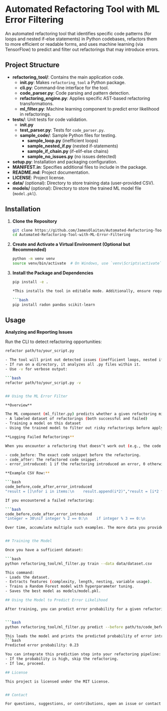 # Automated Refactoring Tool with ML Error Filtering

An automated refactoring tool that identifies specific code patterns (for loops and nested if-else statements) in Python codebases, refactors them to more efficient or readable forms, and uses machine learning (via TensorFlow) to predict and filter out refactorings that may introduce errors.


## Project Structure

- **refactoring_tool/**: Contains the main application code.
  - **__init__.py**: Makes `refactoring_tool` a Python package.
  - **cli.py**: Command-line interface for the tool.
  - **code_parser.py**: Code parsing and pattern detection.
  - **refactoring_engine.py**: Applies specific AST-based refactoring transformations.
  - **ml_filter.py**: Machine learning component to predict error likelihood in refactorings.
- **tests/**: Unit tests for code validation.
  - **__init__.py**
  - **test_parser.py**: Tests for `code_parser.py`.
  - **sample_code/**: Sample Python files for testing.
    - **sample_loop.py** (inefficient loops)
    - **sample_nested_if.py** (nested if-statements)
    - **sample_if_chain.py** (if-elif-else chains)
    - **sample_no_issues.py** (no issues detected)
- **setup.py**: Installation and packaging configuration.
- **MANIFEST.in**: Specifies additional files to include in the package.
- **README.md**: Project documentation.
- **LICENSE**: Project license.
- **data/** (optional): Directory to store training data (user-provided CSV).
- **models/** (optional): Directory to store the trained ML model file (`model.pkl`).


## Installation

1. **Clone the Repository**

   ```bash
   git clone https://github.com/JamesOlaitan/Automated-Refactoring-Tool-with-ML-Error-Filtering.git
   cd Automated-Refactoring-Tool-with-ML-Error-Filtering
   
2. **Create and Activate a Virtual Environment (Optional but Recommended)**

   ```bash
   python -m venv venv
   source venv/bin/activate  # On Windows, use `venv\Scripts\activate`
   
3. **Install the Package and Dependencies**

   ```bash
   pip install -e .

   *This installs the tool in editable mode. Additionally, ensure required dependencies like radon, pandas, and scikit-learn are installed:*

   ```bash
   pip install radon pandas scikit-learn
   ```

## Usage

**Analyzing and Reporting Issues**

Run the CLI to detect refactoring opportunities:

   ```bash
   refactor path/to/your_script.py

- The tool will print out detected issues (inefficient loops, nested ifs, and if-elif-else chains).
- If run on a directory, it analyzes all .py files within it.
- Use -v for verbose output:

   ```bash
   refactor path/to/your_script.py -v


## Using the ML Error Filter

**Overview**

The ML component (ml_filter.py) predicts whether a given refactoring might introduce errors. This requires:
- A labeled dataset of refactorings (both successful and failed)
- Training a model on this dataset
- Using the trained model to filter out risky refactorings before applying them

**Logging Failed Refactorings**

When you encounter a refactoring that doesn’t work out (e.g., the code breaks tests, runtime errors), log it into a CSV file to build a dataset. Your CSV file (data/dataset.csv) should have the following columns:

- code_before: The exact code snippet before the refactoring.
- code_after: The refactored code snippet.
- error_introduced: 1 if the refactoring introduced an error, 0 otherwise.

**Example CSV Row:**

   ```bash
   code_before,code_after,error_introduced
"result = []\nfor i in items:\n    result.append(i*2)","result = [i*2 for i in items]",0

If you encountered a failed refactoring:

   ```bash
   code_before,code_after,error_introduced
"integer = 30\nif integer % 2 == 0:\n    if integer % 3 == 0:\n        print('divisible')","integer = 30\nif (integer % 2 == 0 and integer % 3 == 0):\n    print('divisible')",1

Over time, accumulate multiple such examples. The more data you provide, the better the model can learn.


## Training the Model

Once you have a sufficient dataset:

   ```bash
   python refactoring_tool/ml_filter.py train --data data/dataset.csv

This command:
- Loads the dataset.
- Extracts features (complexity, length, nesting, variable usage).
- Trains a Random Forest model with hyperparameter tuning.
- Saves the best model as models/model.pkl.

## Using the Model to Predict Error Likelihood

After training, you can predict error probability for a given refactoring:


   ```bash
   python refactoring_tool/ml_filter.py predict --before path/to/code_before.py --after path/to/code_after.py

   This loads the model and prints the predicted probability of error introduction. For example:
   ```bash
   Predicted error probability: 0.23

You can integrate this prediction step into your refactoring pipeline:
- If the probability is high, skip the refactoring.
- If low, proceed.

## License

This project is licensed under the MIT License.


## Contact

For questions, suggestions, or contributions, open an issue or contact xxx